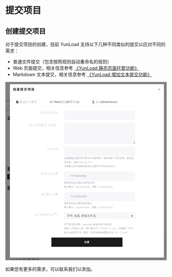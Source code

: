 # 提交项目

## 创建提交项目

对于提交项目的创建，目前 YunLoad 支持以下几种不同类似的提交以应对不同的需求：

- 普通文件提交（包含按照规则自动重命名的规则）
- Web 页面提交，相关信息参考 [《YunLoad 静态页面托管功能》](https://blog.yunload.org/yunload-static-hosting/)
- Markdown 文本提交，相关信息参考 [《YunLoad 增加文本提交功能》](https://blog.yunload.org/yunload-add-text-submission-function/)

![](../images/teacher_task.png)

如果您有更多的需求，可以联系我们以添加。
